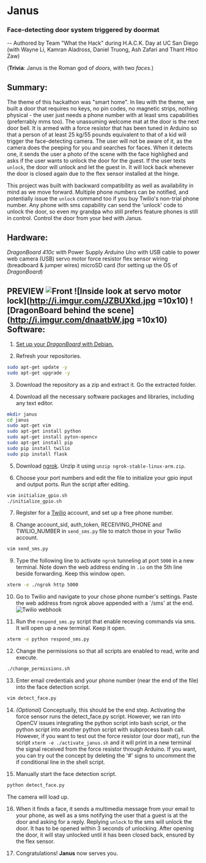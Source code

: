 # Janus
### Face-detecting door system triggered by doormat
-- Authored by Team "What the Hack" during H.A.C.K. Day at UC San Diego (with Wayne Li, Kamran Aladross, Daniel Truong, Ash Zafari and Thant Htoo Zaw)

(**Trivia**: Janus is the Roman god of *doors*, with two *faces*.)

Summary:
--------
The theme of this hackathon was "smart home". In lieu with the theme, we built a door that requires no keys, no pin codes, no magnetic strips, nothing physical - the user just needs a phone number with at least sms capabilities (preferrably mms too). 
The unassuming welcome mat at the door is the next door bell. It is armed with a force resistor that has been tuned in Arduino so that a person of at least 25 kg/55 pounds equivalent to that of a kid will trigger the face-detecting camera. The user will not be aware of it, as the camera does the peeping for you and searches for faces. When it detects one, it sends the user a photo of the scene with the face highlighed and asks if the user wants to unlock the door for the guest. If the user texts `unlock`, the door will unlock and let the guest in. It will lock back whenever the door is closed again due to the flex sensor installed at the hinge. 

This project was built with backward compatibility as well as availability in mind as we move forward. Multiple phone numbers can be notified, and potentially issue the `unlock` command too if you buy Twilio's non-trial phone number. Any phone with sms capability can send the 'unlock' code to unlock the door, so even my grandpa who still prefers feature phones is still in control. Control the door from your bed with Janus.

Hardware: 
---------
*DragonBoard 410c* with Power Supply
*Arduino Uno* with USB cable to power 
web camera (USB)
servo motor
force resistor
flex sensor
wiring (breadboard & jumper wires)
microSD card (for setting up the OS of *DragonBoard*)

**PREVIEW**
![Front](http://i.imgur.com/MhffDqU.jpg) ![Inside look at servo motor lock](http://i.imgur.com/JZBUXkd.jpg =10x10) ![DragonBoard behind the scene](http://i.imgur.com/dnaatbW.jpg =10x10)
Software:
---------
1. [Set up your *DragonBoard* with Debian.](https://github.com/96boards/documentation/wiki/Dragonboard-410c-Installation-Guide-for-Linux-and-Android#install-android-or-debian-from-an-sd-card)

2. Refresh your repositories.
  ```bash 
  sudo apt-get update -y
  sudo apt-get upgrade -y
  ```

3. Download the repository as a zip and extract it. Go the extracted folder.

4. Download all the necessary software packages and libraries, including any text editor.
  ```bash
  mkdir janus 
  cd janus
  sudo apt-get vim
  sudo apt-get install python
  sudo apt-get install pyton-opencv
  sudo apt-get install pip
  sudo pip install twilio
  sudo pip install flask
  ```

5. Download [ngrok](https://bin.equinox.io/c/4VmDzA7iaHb/ngrok-stable-linux-arm.zip). Unzip it using `unzip ngrok-stable-linux-arm.zip`.

6. Choose your port numbers and edit the file to initialize your gpio input and output ports. Run the script after editing.
  ```bash
  vim initialize_gpio.sh
  ./initialize_gpio.sh
  ```

7. Register for a [Twilio](https://www.twilio.com/) account, and set up a free phone number. 

8. Change account_sid, auth_token, RECEIVING_PHONE and TWILIO_NUMBER in `send_sms.py` file to match those in your Twilio account. 
  ```bash
  vim send_sms.py
  ```

9. Type the following line to activate `ngrok` tunneling at port `5000` in a new terminal. Note down the web address ending in `.io` on the 5th line beside forwarding. Keep this window open.
  ```bash
  xterm -e ./ngrok http 5000
  ```
  
10. Go to Twilio and navigate to your chose phone number's settings. Paste the web address from ngrok above appended with a `/sms' at the end.
  ![Twilio webhook](http://i.imgur.com/eZoWcAY.jpg)

11. Run the `respond_sms.py` script that enable receving commands via sms. It will open up a new terminal. Keep it open.
  ```bash
  xterm -e python respond_sms.py
  ```

12. Change the permissions so that all scripts are enabled to read, write and execute.
  ```bash
  ./change_permissions.sh
  ```

13. Enter email credentials and your phone number (near the end of the file) into the face detection script.
  ```bash
  vim detect_face.py
  ```

14. *(Optional)* Conceptually, this should be the end step. Activating the force sensor runs the detect_face.py script. However, we ran into OpenCV issues integrating the python script into bash script, or the python script into another python script with subprocess bash call. However, if you want to test out the force resistor (our door mat), run the script `xterm -e ./activate_janus.sh` and it will print in a new terminal the signal received from the force resistor through Arduino. If you want, you can try out the concept by deleting the '#' signs to uncomment the if conditional line in the shell script.

15. Manually start the face detection script. 
  ```bash
  python detect_face.py
  ```
  The camera will load up. 
  
16. When it finds a face, it sends a multimedia message from your email to your phone, as well as a sms notifying the user that a guest is at the door and asking for a reply. Replying `unlock` to the sms will unlock the door. It has to be opened within 3 seconds of unlocking. After opening the door, it will stay unlocked until it has been closed back, ensured by the flex sensor.

17. Congratulations! **Janus** now serves you.
